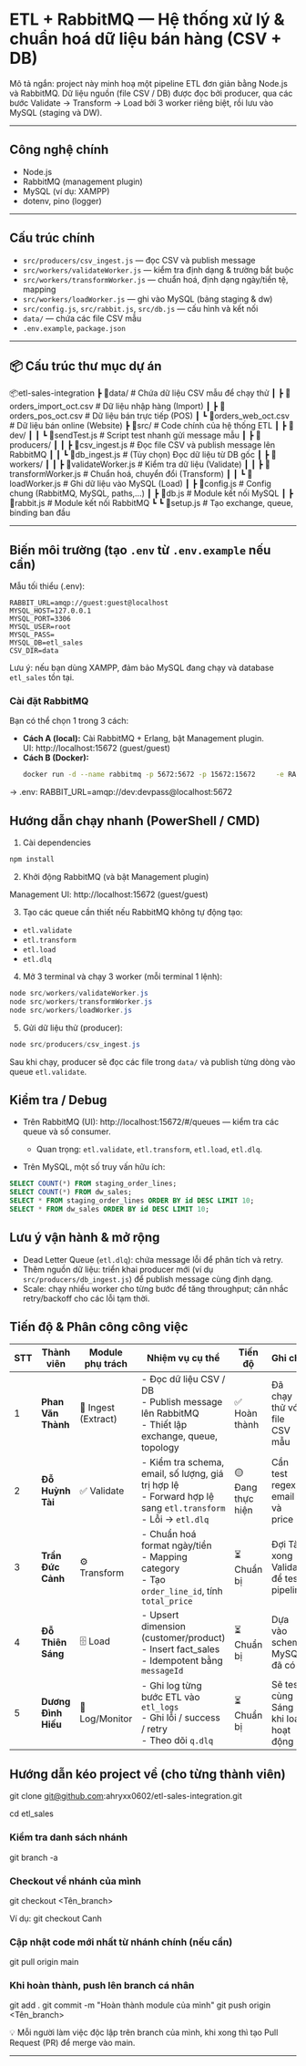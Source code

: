 # ETL + RabbitMQ — Hệ thống xử lý & chuẩn hoá dữ liệu bán hàng (CSV + DB)

Mô tả ngắn: project này minh hoạ một pipeline ETL đơn giản bằng Node.js và RabbitMQ. Dữ liệu nguồn (file CSV / DB) được đọc bởi producer, qua các bước Validate → Transform → Load bởi 3 worker riêng biệt, rồi lưu vào MySQL (staging và DW).

---

## Công nghệ chính

- Node.js
- RabbitMQ (management plugin)
- MySQL (ví dụ: XAMPP)
- dotenv, pino (logger)

---
## Cấu trúc chính

- `src/producers/csv_ingest.js` — đọc CSV và publish message
- `src/workers/validateWorker.js` — kiểm tra định dạng & trường bắt buộc
- `src/workers/transformWorker.js` — chuẩn hoá, định dạng ngày/tiền tệ, mapping
- `src/workers/loadWorker.js` — ghi vào MySQL (bảng staging & dw)
- `src/config.js`, `src/rabbit.js`, `src/db.js` — cấu hình và kết nối
- `data/` — chứa các file CSV mẫu
- `.env.example`, `package.json`

---
## 📦 Cấu trúc thư mục dự án
📦etl-sales-integration
 ┣ 📂data/                       # Chứa dữ liệu CSV mẫu để chạy thử
 ┃ ┣ 📜orders_import_oct.csv     # Dữ liệu nhập hàng (Import)
 ┃ ┣ 📜orders_pos_oct.csv        # Dữ liệu bán trực tiếp (POS)
 ┃ ┗ 📜orders_web_oct.csv        # Dữ liệu bán online (Website)
 ┣ 📂src/                        # Code chính của hệ thống ETL
 ┃ ┣ 📂dev/
 ┃ ┃ ┗ 📜sendTest.js             # Script test nhanh gửi message mẫu
 ┃ ┣ 📂producers/
 ┃ ┃ ┣ 📜csv_ingest.js           # Đọc file CSV và publish message lên RabbitMQ
 ┃ ┃ ┗ 📜db_ingest.js            # (Tùy chọn) Đọc dữ liệu từ DB gốc
 ┃ ┣ 📂workers/
 ┃ ┃ ┣ 📜validateWorker.js       # Kiểm tra dữ liệu (Validate)
 ┃ ┃ ┣ 📜transformWorker.js      # Chuẩn hoá, chuyển đổi (Transform)
 ┃ ┃ ┗ 📜loadWorker.js           # Ghi dữ liệu vào MySQL (Load)
 ┃ ┣ 📜config.js                 # Config chung (RabbitMQ, MySQL, paths,…)
 ┃ ┣ 📜db.js                     # Module kết nối MySQL
 ┃ ┣ 📜rabbit.js                 # Module kết nối RabbitMQ
 ┗ ┗ 📜setup.js                  # Tạo exchange, queue, binding ban đầu


---
## Biến môi trường (tạo `.env` từ `.env.example` nếu cần)

Mẫu tối thiểu (.env):

```
RABBIT_URL=amqp://guest:guest@localhost
MYSQL_HOST=127.0.0.1
MYSQL_PORT=3306
MYSQL_USER=root
MYSQL_PASS=
MYSQL_DB=etl_sales
CSV_DIR=data
```

Lưu ý: nếu bạn dùng XAMPP, đảm bảo MySQL đang chạy và database `etl_sales` tồn tại.

### Cài đặt RabbitMQ

Bạn có thể chọn 1 trong 3 cách:
- **Cách A (local):** Cài RabbitMQ + Erlang, bật Management plugin.  
  UI: http://localhost:15672 (guest/guest)
- **Cách B (Docker):**  
  ```bash
  docker run -d --name rabbitmq -p 5672:5672 -p 15672:15672     -e RABBITMQ_DEFAULT_USER=dev     -e RABBITMQ_DEFAULT_PASS=devpass     rabbitmq:3.13-management
→ .env: RABBIT_URL=amqp://dev:devpass@localhost:5672

## Hướng dẫn chạy nhanh (PowerShell / CMD)

1) Cài dependencies

```powershell
npm install
```

2) Khởi động RabbitMQ (và bật Management plugin)

Management UI: http://localhost:15672 (guest/guest)

3) Tạo các queue cần thiết nếu RabbitMQ không tự động tạo:

- `etl.validate`
- `etl.transform`
- `etl.load`
- `etl.dlq`

4) Mở 3 terminal và chạy 3 worker (mỗi terminal 1 lệnh):

```powershell
node src/workers/validateWorker.js
node src/workers/transformWorker.js
node src/workers/loadWorker.js
```

5) Gửi dữ liệu thử (producer):

```powershell
node src/producers/csv_ingest.js
```

Sau khi chạy, producer sẽ đọc các file trong `data/` và publish từng dòng vào queue `etl.validate`.


## Kiểm tra / Debug

- Trên RabbitMQ (UI): http://localhost:15672/#/queues — kiểm tra các queue và số consumer.
	- Quan trọng: `etl.validate`, `etl.transform`, `etl.load`, `etl.dlq`.

- Trên MySQL, một số truy vấn hữu ích:

```sql
SELECT COUNT(*) FROM staging_order_lines;
SELECT COUNT(*) FROM dw_sales;
SELECT * FROM staging_order_lines ORDER BY id DESC LIMIT 10;
SELECT * FROM dw_sales ORDER BY id DESC LIMIT 10;
```

## Lưu ý vận hành & mở rộng

- Dead Letter Queue (`etl.dlq`): chứa message lỗi để phân tích và retry.
- Thêm nguồn dữ liệu: triển khai producer mới (ví dụ `src/producers/db_ingest.js`) để publish message cùng định dạng.
- Scale: chạy nhiều worker cho từng bước để tăng throughput; cân nhắc retry/backoff cho các lỗi tạm thời.

## Tiến độ & Phân công công việc

| STT | Thành viên          | Module phụ trách    | Nhiệm vụ cụ thể                                                                                                  | Tiến độ           | Ghi chú                                |
| --- | ------------------- | ------------------- | ---------------------------------------------------------------------------------------------------------------- | ----------------- | -------------------------------------- |
| 1   | **Phan Văn Thành**  | 🧩 Ingest (Extract) | - Đọc dữ liệu CSV / DB<br>- Publish message lên RabbitMQ<br>- Thiết lập exchange, queue, topology                | ✅ Hoàn thành      | Đã chạy thử với file CSV mẫu           |
| 2   | **Đỗ Huỳnh Tài**    | ✅ Validate          | - Kiểm tra schema, email, số lượng, giá trị hợp lệ<br>- Forward hợp lệ sang `etl.transform`<br>- Lỗi → `etl.dlq` | 🟡 Đang thực hiện | Cần test regex email và price          |
| 3   | **Trần Đức Cảnh**   | ⚙️ Transform        | - Chuẩn hoá format ngày/tiền<br>- Mapping category<br>- Tạo `order_line_id`, tính `total_price`                  | ⏳ Chuẩn bị        | Đợi Tài xong Validate để test pipeline |
| 4   | **Đỗ Thiên Sáng**   | 🗄️ Load            | - Upsert dimension (customer/product)<br>- Insert fact_sales<br>- Idempotent bằng `messageId`                    | ⏳ Chuẩn bị        | Dựa vào schema MySQL đã có             |
| 5   | **Dương Đình Hiếu** | 🧾 Log/Monitor      | - Ghi log từng bước ETL vào `etl_logs`<br>- Ghi lỗi / success / retry<br>- Theo dõi `q.dlq`                      | ⏳ Chuẩn bị        | Sẽ test cùng Sáng khi load hoạt động   |

## Hướng dẫn kéo project về (cho từng thành viên)

git clone git@github.com:ahryxx0602/etl-sales-integration.git

cd etl_sales

### Kiểm tra danh sách nhánh
git branch -a

### Checkout về nhánh của mình

git checkout <Tên_branch>

Ví dụ: git checkout Canh

### Cập nhật code mới nhất từ nhánh chính (nếu cần)

git pull origin main

### Khi hoàn thành, push lên branch cá nhân
git add .
git commit -m "Hoàn thành module của mình"
git push origin <Tên_branch>

💡 Mỗi người làm việc độc lập trên branch của mình, khi xong thì tạo Pull Request (PR) để merge vào main.

---
